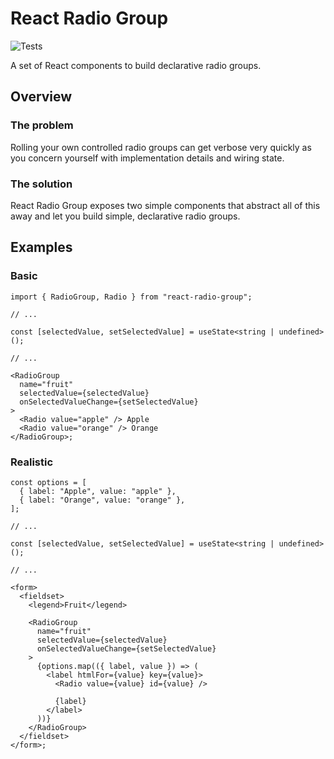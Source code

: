 # React Radio Group

![Tests](https://github.com/louis-young/react-radio-group/blob/main/.github/workflows/main.yml/badge.svg)

A set of React components to build declarative radio groups.

## Overview

### The problem

Rolling your own controlled radio groups can get verbose very quickly as you concern yourself with implementation details and wiring state.

### The solution

React Radio Group exposes two simple components that abstract all of this away and let you build simple, declarative radio groups.

## Examples

### Basic

```tsx
import { RadioGroup, Radio } from "react-radio-group";

// ...

const [selectedValue, setSelectedValue] = useState<string | undefined>();

// ...

<RadioGroup
  name="fruit"
  selectedValue={selectedValue}
  onSelectedValueChange={setSelectedValue}
>
  <Radio value="apple" /> Apple
  <Radio value="orange" /> Orange
</RadioGroup>;
```

### Realistic

```tsx
const options = [
  { label: "Apple", value: "apple" },
  { label: "Orange", value: "orange" },
];

// ...

const [selectedValue, setSelectedValue] = useState<string | undefined>();

// ...

<form>
  <fieldset>
    <legend>Fruit</legend>

    <RadioGroup
      name="fruit"
      selectedValue={selectedValue}
      onSelectedValueChange={setSelectedValue}
    >
      {options.map(({ label, value }) => (
        <label htmlFor={value} key={value}>
          <Radio value={value} id={value} />

          {label}
        </label>
      ))}
    </RadioGroup>
  </fieldset>
</form>;
```
